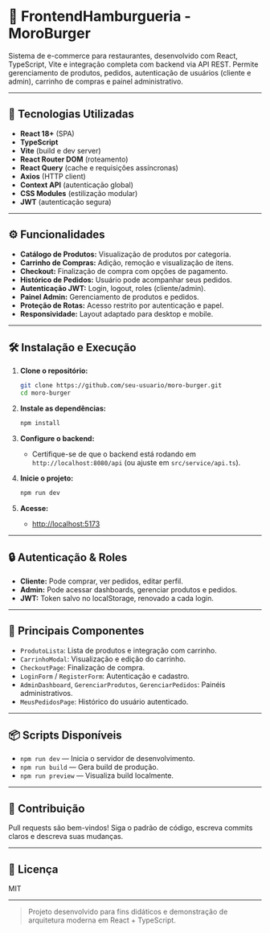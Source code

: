 # 🍔 FrontendHamburgueria - MoroBurger

Sistema de e-commerce para restaurantes, desenvolvido com React, TypeScript, Vite e integração completa com backend via API REST. Permite gerenciamento de produtos, pedidos, autenticação de usuários (cliente e admin), carrinho de compras e painel administrativo.

---

## 🚀 Tecnologias Utilizadas

- **React 18+** (SPA)
- **TypeScript**
- **Vite** (build e dev server)
- **React Router DOM** (roteamento)
- **React Query** (cache e requisições assíncronas)
- **Axios** (HTTP client)
- **Context API** (autenticação global)
- **CSS Modules** (estilização modular)
- **JWT** (autenticação segura)

---

## ⚙️ Funcionalidades

- **Catálogo de Produtos:** Visualização de produtos por categoria.
- **Carrinho de Compras:** Adição, remoção e visualização de itens.
- **Checkout:** Finalização de compra com opções de pagamento.
- **Histórico de Pedidos:** Usuário pode acompanhar seus pedidos.
- **Autenticação JWT:** Login, logout, roles (cliente/admin).
- **Painel Admin:** Gerenciamento de produtos e pedidos.
- **Proteção de Rotas:** Acesso restrito por autenticação e papel.
- **Responsividade:** Layout adaptado para desktop e mobile.

---

## 🛠️ Instalação e Execução

1. **Clone o repositório:**
   ```bash
   git clone https://github.com/seu-usuario/moro-burger.git
   cd moro-burger
   ```

2. **Instale as dependências:**
   ```bash
   npm install
   ```

3. **Configure o backend:**
   - Certifique-se de que o backend está rodando em `http://localhost:8080/api` (ou ajuste em `src/service/api.ts`).

4. **Inicie o projeto:**
   ```bash
   npm run dev
   ```

5. **Acesse:**
   - [http://localhost:5173](http://localhost:5173)

---

## 🔒 Autenticação & Roles

- **Cliente:** Pode comprar, ver pedidos, editar perfil.
- **Admin:** Pode acessar dashboards, gerenciar produtos e pedidos.
- **JWT:** Token salvo no localStorage, renovado a cada login.

---

## 🧩 Principais Componentes

- `ProdutoLista`: Lista de produtos e integração com carrinho.
- `CarrinhoModal`: Visualização e edição do carrinho.
- `CheckoutPage`: Finalização de compra.
- `LoginForm` / `RegisterForm`: Autenticação e cadastro.
- `AdminDashboard`, `GerenciarProdutos`, `GerenciarPedidos`: Painéis administrativos.
- `MeusPedidosPage`: Histórico do usuário autenticado.

---

## 📦 Scripts Disponíveis

- `npm run dev` — Inicia o servidor de desenvolvimento.
- `npm run build` — Gera build de produção.
- `npm run preview` — Visualiza build localmente.

---

## 🤝 Contribuição

Pull requests são bem-vindos! Siga o padrão de código, escreva commits claros e descreva suas mudanças.

---

## 📝 Licença

MIT

---

> Projeto desenvolvido para fins didáticos e demonstração de arquitetura moderna em React + TypeScript.

